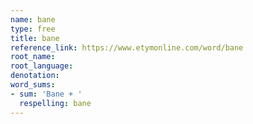 ```yaml
---
name: bane
type: free
title: bane
reference_link: https://www.etymonline.com/word/bane
root_name: 
root_language: 
denotation: 
word_sums:
- sum: 'Bane + '
  respelling: bane
---
```

